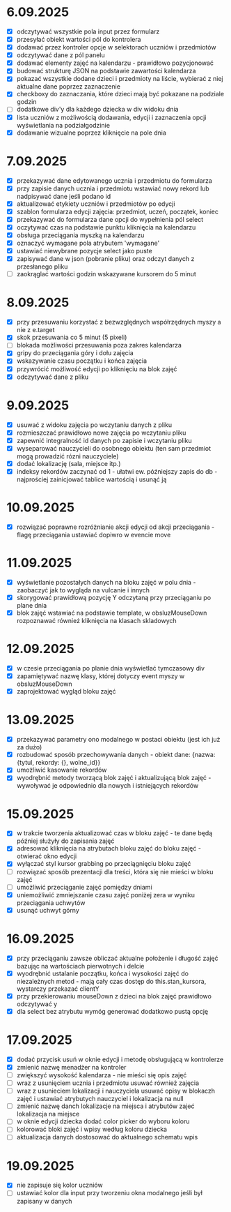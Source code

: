 # 6.09.2025
- [x] odczytywać wszystkie pola input przez formularz
- [x] przesyłać obiekt wartości pól do kontrolera
- [x] dodawać przez kontroler opcje w selektorach uczniów i przedmiotów
- [x] odczytywać dane z pól panelu
- [x] dodawać elementy zajęć na kalendarzu - prawidłowo pozycjonować
- [x] budować strukturę JSON na podstawie zawartości kalendarza
- [x] pokazać wszystkie dodane dzieci i przedmioty na liście, wybierać z niej aktualne dane poprzez zaznaczenie
- [x] checkboxy do zaznaczania, które dzieci mają być pokazane na podziale godzin
- [ ] dodatkowe div'y dla każdego dziecka w div widoku dnia
- [x] lista uczniów z możliwością dodawania, edycji i zaznaczenia opcji wyświetlania na podziałgodzinie
- [x] dodawanie wizualne poprzez kliknięcie na pole dnia

# 7.09.2025
- [x] przekazywać dane edytowanego ucznia i przedmiotu do formularza
- [x] przy zapisie danych ucznia i przedmiotu wstawiać nowy rekord lub nadpisywać dane jeśli podano id
- [x] aktualizować etykiety uczniów i przedmiotów po edycji
- [x] szablon formularza edycji zajęcia: przedmiot, uczeń, początek, koniec
- [x] przekazywać do formularza dane opcji do wypełnienia pól select
- [x] oczytywać czas na podstawie punktu kliknięcia na kalendarzu
- [x] obsługa przeciągania myszką na kalendarzu
- [x] oznaczyć wymagane pola atrybutem 'wymagane'
- [x] ustawiać niewybrane pozycje select jako puste
- [x] zapisywać dane w json (pobranie pliku) oraz odczyt danych z przesłanego pliku
- [ ] zaokrąglać wartości godzin wskazywane kursorem do 5 minut

# 8.09.2025
- [x] przy przesuwaniu korzystać z bezwzględnych współrzędnych myszy a nie z e.target
- [x] skok przesuwania co 5 minut (5 pixeli)
- [ ] blokada możliwości przesuwania poza zakres kalendarza
- [x] gripy do przeciągania góry i dołu zajęcia
- [x] wskazywanie czasu początku i końca zajęcia
- [x] przywrócić możliwość edycji po kliknięciu na blok zajęć
- [x] odczytywać dane z pliku

# 9.09.2025
- [x] usuwać z widoku zajęcia po wczytaniu danych z pliku
- [x] rozmieszczać prawidłowo nowe zajęcia po wczytaniu pliku
- [x] zapewnić integralność id danych po zapisie i wczytaniu pliku
- [x] wyseparować nauczycieli do osobnego obiektu (ten sam przedmiot mogą prowadzić rózni nauczyciele)
- [x] dodać lokalizację (sala, miejsce itp.)
- [x] indeksy rekordów zaczynać od 1 - ułatwi ew. późniejszy zapis do db - najprościej zainicjować tablice wartością i usunąć ją

# 10.09.2025
- [x] rozwiązać poprawne rozróżnianie akcji edycji od akcji przeciągania - flagę przeciągania ustawiać dopiwro w evencie move

# 11.09.2025
- [x] wyświetlanie pozostałych danych na bloku zajęć w polu dnia - zaobaczyć jak to wygląda na vulcanie i innych
- [x] skorygować prawidłową pozycję Y odczytaną przy przeciąganiu po plane dnia
- [x] blok zajęć wstawiać na podstawie template, w obsluzMouseDown rozpoznawać również kliknięcia na klasach skladowych

# 12.09.2025
- [x] w czesie przeciągania po planie dnia wyświetlać tymczasowy div
- [x] zapamiętywać nazwę klasy, której dotyczy event myszy w obsluzMouseDown
- [x] zaprojektować wygląd bloku zajęć

# 13.09.2025
- [x] przekazywać parametry ono modalnego w postaci obiektu (jest ich już za dużo)
- [x] rozbudować sposób przechowywania danych - obiekt dane: {nazwa: {tytul, rekordy: {}, wolne_id}}
- [x] umożliwić kasowanie rekordów
- [x] wyodrębnić metody tworzącą blok zajęć i aktualizującą blok zajęć - wywoływać je odpowiednio dla nowych i istniejących rekordów

# 15.09.2025
- [x] w trakcie tworzenia aktualizować czas w bloku zajęć - te dane będą później służyły do zapisania zajęć
- [x] adresować kliknięcia na atrybutach bloku zajęć do bloku zajęć - otwierać okno edycji
- [x] wyłączać styl kursor grabbing po przeciągnięciu bloku zajęć
- [ ] rozwiązać sposób prezentacji dla treści, która się nie mieści w bloku zajęć
- [ ] umożliwić przeciąganie zajęć pomiędzy dniami
- [x] uniemożliwić zmniejszanie czasu zajęć poniżej zera w wyniku przeciągania uchwytów
- [x] usunąć uchwyt górny

# 16.09.2025
- [x] przy przeciąganiu zawsze obliczać aktualne położenie i długość zajęć bazując na wartościach pierwotnych i delcie
- [x] wyodrębnić ustalanie początku, końca i wysokości zajęć do niezależnych metod - mają cały czas dostęp do this.stan_kursora, wystarczy przekazać clientY
- [x] przy przekierowaniu mouseDown z dzieci na blok zajęć prawidłowo odczytywać y
- [x] dla select bez atrybutu wymóg generować dodatkowo pustą opcję

# 17.09.2025
- [x] dodać przycisk usuń w oknie edycji i metodę obsługującą w kontrolerze
- [x] zmienić nazwę menadżer na kontroler
- [ ] zwiększyć wysokość kalendarza - nie mieści się opis zajęć
- [ ] wraz z usunięciem ucznia i przedmiotu usuwać również zajęcia
- [ ] wraz z usunieciem lokalizacji i nauczyciela usuwać opisy w blokaczh zajęć i ustawiać atrybutych nauczyciel i lokalizacja na null
- [ ] zmienić nazwę danch lokalizacje na miejsca i atrybutów zajeć lokalizacja na miejsce
- [ ] w oknie edycji dziecka dodać color picker do wyboru koloru
- [ ] kolorować bloki zajęć i wpisy według koloru dziecka
- [ ] aktualizacja danych dostosować do aktualnego schematu wpis

# 19.09.2025
- [x] nie zapisuje się kolor uczniów
- [ ] ustawiać kolor dla input przy tworzeniu okna modalnego jeśli był zapisany w danych